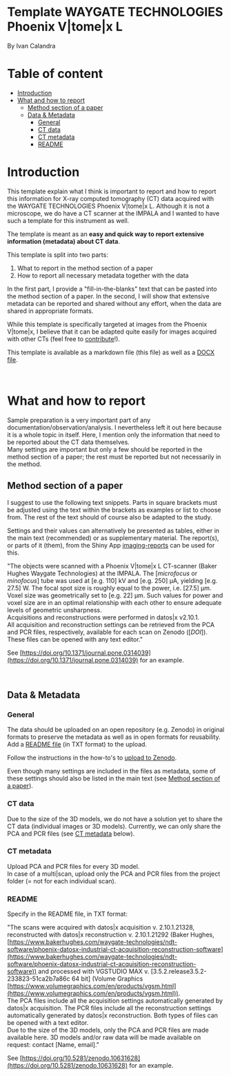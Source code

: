
<!-- TOC ignore:true -->
# Template WAYGATE TECHNOLOGIES Phoenix V|tome|x L

By Ivan Calandra

<!-- TOC ignore:true -->
# Table of content

<!-- TOC -->

- [Introduction](#introduction)
- [What and how to report](#what-and-how-to-report)
    - [Method section of a paper](#method-section-of-a-paper)
    - [Data & Metadata](#data--metadata)
        - [General](#general)
        - [CT data](#ct-data)
        - [CT metadata](#ct-metadata)
        - [README](#readme)

<!-- /TOC -->



# Introduction

This template explain what I think is important to report and how to report this information for X-ray computed tomography (CT) data acquired with the WAYGATE TECHNOLOGIES Phoenix V|tome|x L. Although it is not a microscope, we do have a CT scanner at the IMPALA and I wanted to have such a template for this instrument as well.  
  
The template is meant as an **easy and quick way to report extensive information (metadata) about CT data**.

This template is split into two parts:

1. What to report in the method section of a paper
2. How to report all necessary metadata together with the data

In the first part, I provide a "fill-in-the-blanks" text that can be pasted into the method section of a paper. In the second, I will show that extensive metadata can be reported and shared without any effort, when the data are shared in appropriate formats.

While this template is specifically targeted at images from the Phoenix V|tome|x, I believe that it can be adapted quite easily for images acquired with other CTs (feel free to [contribute](/README.md#how-to-contribute)!).

This template is available as a markdown file (this file) as well as a [DOCX file](/Guidelines/WAYGATE_VtomexL.docx).
  
<br> 

# What and how to report
Sample preparation is a very important part of any documentation/observation/analysis. I nevertheless left it out here because it is a whole topic in itself. Here, I mention only the information that need to be reported about the CT data themselves.  
Many settings are important but only a few should be reported in the method section of a paper; the rest must be reported but not necessarily in the method.


## Method section of a paper
I suggest to use the following text snippets. Parts in square brackets must be adjusted using the text within the brackets as examples or list to choose from. The rest of the text should of course also be adapted to the study.   

Settings and their values can alternatively be presented as tables, either in the main text (recommended) or as supplementary material. The report(s), or parts of it (them), from the Shiny App [imaging-reports](https://github.com/ivan-paleo/imaging-reports) can be used for this.  

"The objects were scanned with a Phoenix V|tome|x L CT-scanner (Baker Hughes Waygate Technologies) at the IMPALA. The [*microfocus* or *minofocus*] tube was used at [e.g. 110] kV and [e.g. 250] μA, yielding [e.g. 27.5] W. The focal spot size is roughly equal to the power, i.e. [27.5] μm. Voxel size was geometrically set to [e.g. 22] μm. Such values for power and voxel size are in an optimal relationship with each other to ensure adequate levels of geometric unsharpness.  
Acquisitions and reconstructions were performed in datos|x v2.10.1.  
All acquisition and reconstruction settings can be retrieved from the PCA and PCR files, respectively, available for each scan on Zenodo ([*DOI*]). These files can be opened with any text editor."

See [https://doi.org/10.1371/journal.pone.0314039](https://doi.org/10.1371/journal.pone.0314039) for an example.

<br>

## Data & Metadata
### General
The data should be uploaded on an open repository (e.g. Zenodo) in original formats to preserve the metadata as well as in open formats for reusability. Add a [README file](#readme) (in TXT format) to the upload.  

Follow the instructions in the how-to's to [upload to Zenodo](/How-tos/Zenodo.md).

Even though many settings are included in the files as metadata, some of these settings should also be listed in the main text (see [Method section of a paper](#method-section-of-a-paper)).  

### CT data
Due to the size of the 3D models, we do not have a solution yet to share the CT data (individual images or 3D models). Currently, we can only share the PCA and PCR files (see [CT metadata](#ct-metadata) below).  

### CT metadata
Upload PCA and PCR files for every 3D model.  
In case of a multi|scan, upload only the PCA and PCR files from the project folder (= not for each individual scan).

### README
Specify in the README file, in TXT format:

"The scans were acquired with datos|x acquisition v. 2.10.1.21328, reconstructed with datos|x reconstruction v. 2.10.1.21292 (Baker Hughes, [https://www.bakerhughes.com/waygate-technologies/ndt-software/phoenix-datosx-industrial-ct-acquisition-reconstruction-software](https://www.bakerhughes.com/waygate-technologies/ndt-software/phoenix-datosx-industrial-ct-acquisition-reconstruction-software)) and processed with VGSTUDIO MAX v. [3.5.2.release3.5.2-233823-51ca2b7a86c 64 bit] (Volume Graphics [https://www.volumegraphics.com/en/products/vgsm.html](https://www.volumegraphics.com/en/products/vgsm.html)).  
The PCA files include all the acquisition settings automatically generated by datos|x acquisition. The PCR files include all the reconstruction settings automatically generated by datos|x reconstruction. Both types of files can be opened with a text editor.  
Due to the size of the 3D models, only the PCA and PCR files are made available here. 3D models and/or raw data will be made available on request: contact [Name, email]."

See [https://doi.org/10.5281/zenodo.10631628](https://doi.org/10.5281/zenodo.10631628) for an example.
